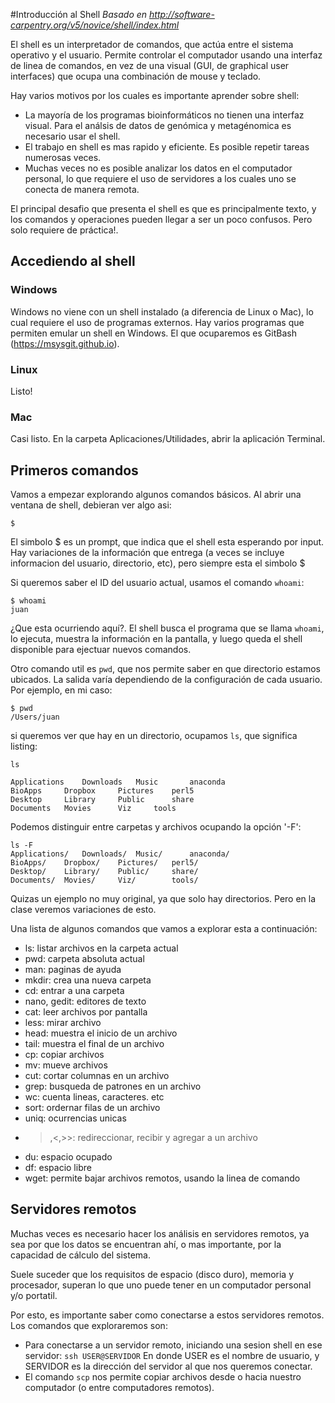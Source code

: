 #Introducción al Shell
*Basado en http://software-carpentry.org/v5/novice/shell/index.html*

El shell es un interpretador de comandos, que actúa entre el sistema operativo y el usuario. Permite controlar el computador usando una interfaz de linea de comandos, en vez de una visual (GUI, de graphical user interfaces) que ocupa una combinación de mouse y teclado.

Hay varios motivos por los cuales es importante aprender sobre shell:

- La mayoría de los programas bioinformáticos no tienen una interfaz visual. Para el análsis de datos de genómica y metagénomica es necesario usar el shell.
- El trabajo en shell es mas rapido y eficiente. Es posible repetir tareas numerosas veces.
- Muchas veces no es posible analizar los datos en el computador personal, lo que requiere el uso de servidores a los cuales uno se conecta de manera remota.

El principal desafio que presenta el shell es que es principalmente texto, y los comandos y operaciones pueden llegar a ser un poco confusos. Pero solo requiere de práctica!.

## Accediendo al shell

### Windows
Windows no viene con un shell instalado (a diferencia de Linux o Mac), lo cual requiere el uso de programas externos. Hay varios programas que permiten emular un shell en Windows. El que ocuparemos es GitBash (https://msysgit.github.io).

### Linux
Listo!

### Mac
Casi listo. En la carpeta Aplicaciones/Utilidades, abrir la aplicación Terminal.

## Primeros comandos

Vamos a empezar explorando algunos comandos básicos. Al abrir una ventana de shell, debieran ver algo asi:

    $

El simbolo $ es un prompt, que indica que el shell esta esperando por input. Hay variaciones de la información que entrega (a veces se incluye informacion del usuario, directorio, etc), pero siempre esta el simbolo $

Si queremos saber el ID del usuario actual, usamos el comando `whoami`:

    $ whoami
    juan

¿Que esta ocurriendo aquí?. El shell busca el programa que se llama `whoami`, lo ejecuta, muestra la información en la pantalla, y luego queda el shell disponible para ejectuar nuevos comandos.

Otro comando util es `pwd`, que nos permite saber en que directorio estamos ubicados. La salida varía dependiendo de la configuración de cada usuario. Por ejemplo, en mi caso:

    $ pwd
    /Users/juan

si queremos ver que hay en un directorio, ocupamos `ls`, que significa listing:

    ls

    Applications    Downloads   Music       anaconda
    BioApps     Dropbox     Pictures    perl5
    Desktop     Library     Public      share
    Documents   Movies      Viz     tools

Podemos distinguir entre carpetas y archivos ocupando la opción '-F':

    ls -F
    Applications/   Downloads/  Music/      anaconda/
    BioApps/    Dropbox/    Pictures/   perl5/
    Desktop/    Library/    Public/     share/
    Documents/  Movies/     Viz/        tools/

Quizas un ejemplo no muy original, ya que solo hay directorios. Pero en la clase veremos variaciones de esto.

Una lista de algunos comandos que vamos a explorar esta a continuación:

- ls: listar archivos en la carpeta actual
- pwd: carpeta absoluta actual
- man: paginas de ayuda
- mkdir: crea una nueva carpeta
- cd: entrar a una carpeta
- nano, gedit: editores de texto
- cat: leer archivos por pantalla
- less: mirar archivo
- head: muestra el inicio de un archivo
- tail: muestra el final de un archivo
- cp: copiar archivos
- mv: mueve archivos
- cut: cortar columnas en un archivo
- grep: busqueda de patrones en un archivo
- wc: cuenta lineas, caracteres. etc
- sort: ordernar filas de un archivo
- uniq: ocurrencias unicas 
- >,<,>>: redireccionar, recibir y agregar a un archivo
- du: espacio ocupado
- df: espacio libre
- wget: permite bajar archivos remotos, usando la linea de comando

## Servidores remotos

Muchas veces es necesario hacer los análisis en servidores remotos, ya sea por que los datos se encuentran ahí, o mas importante, por la capacidad de cálculo del sistema.

Suele suceder que los requisitos de espacio (disco duro), memoria y procesador, superan lo que uno puede tener en un computador personal y/o portatil.

Por esto, es importante saber como conectarse a estos servidores remotos. Los comandos que exploraremos son:

- Para conectarse a un servidor remoto, iniciando una sesion shell en ese servidor: `ssh USER@SERVIDOR` En donde USER es el nombre de usuario, y SERVIDOR es la dirección del servidor al que nos queremos conectar.
- El comando `scp` nos permite copiar archivos desde o hacia nuestro computador (o entre computadores remotos).










